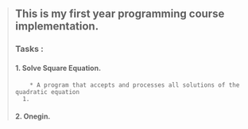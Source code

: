 
> ## This is my first year programming course implementation.
>
> ### Tasks :
> #### 1.   Solve Square Equation.
>         * A program that accepts and processes all solutions of the quadratic equation 
>       1. 
>
> #### 2.   Onegin.
>   
